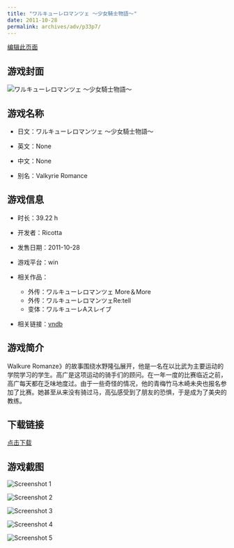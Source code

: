 ```yaml
---
title: "ワルキューレロマンツェ ～少女騎士物語～"
date: 2011-10-28
permalink: archives/adv/p33p7/
---
```

[编辑此页面](https://github.com/ACG-3/ADV3-source/blob/main/source/_posts/%E3%83%AF%E3%83%AB%E3%82%AD%E3%83%A5%E3%83%BC%E3%83%AC%E3%83%AD%E3%83%9E%E3%83%B3%E3%83%84%E3%82%A7%20%EF%BD%9E%E5%B0%91%E5%A5%B3%E9%A8%8E%E5%A3%AB%E7%89%A9%E8%AA%9E%EF%BD%9E.md)

## 游戏封面

![ワルキューレロマンツェ ～少女騎士物語～](https://pan.timero.xyz/d/onedrive/img_lib_001/%E3%83%AF%E3%83%AB%E3%82%AD%E3%83%A5%E3%83%BC%E3%83%AC%E3%83%AD%E3%83%9E%E3%83%B3%E3%83%84%E3%82%A7%20%EF%BD%9E%E5%B0%91%E5%A5%B3%E9%A8%8E%E5%A3%AB%E7%89%A9%E8%AA%9E%EF%BD%9E_cover.avif)


## 游戏名称

- 日文：ワルキューレロマンツェ ～少女騎士物語～
- 英文：None
- 中文：None

- 别名：Valkyrie Romance


## 游戏信息

- 时长：39.22 h
- 开发者：Ricotta
- 发售日期：2011-10-28
- 游戏平台：win
- 相关作品：
   - 外传：ワルキューレロマンツェ More＆More
   - 外传：ワルキューレロマンツェRe:tell
   - 变体：ワルキューレAスレイブ

- 相关链接：[vndb](https://vndb.org/v4041)


## 游戏简介

Walkure Romanze》的故事围绕水野隆弘展开，他是一名在以比武为主要运动的学院学习的学生。高广是这项运动的骑手们的顾问。在一年一度的比赛临近之前，高广每天都在乏味地度过。由于一些奇怪的情况，他的青梅竹马木崎未央也报名参加了比赛。她甚至从来没有骑过马，高弘感受到了朋友的恐惧，于是成为了美央的教练。




## 下载链接

[点击下载](https://pan.timero.xyz/onedrive/adv_lib_001/%E3%83%AF%E3%83%AB%E3%82%AD%E3%83%A5%E3%83%BC%E3%83%AC%E3%83%AD%E3%83%9E%E3%83%B3%E3%83%84%E3%82%A7%20%EF%BD%9E%E5%B0%91%E5%A5%B3%E9%A8%8E%E5%A3%AB%E7%89%A9%E8%AA%9E%EF%BD%9E)


## 游戏截图


![Screenshot 1](https://pan.timero.xyz/d/onedrive/img_lib_001/%E3%83%AF%E3%83%AB%E3%82%AD%E3%83%A5%E3%83%BC%E3%83%AC%E3%83%AD%E3%83%9E%E3%83%B3%E3%83%84%E3%82%A7%20%EF%BD%9E%E5%B0%91%E5%A5%B3%E9%A8%8E%E5%A3%AB%E7%89%A9%E8%AA%9E%EF%BD%9E_Screenshot_1.avif)

![Screenshot 2](https://pan.timero.xyz/d/onedrive/img_lib_001/%E3%83%AF%E3%83%AB%E3%82%AD%E3%83%A5%E3%83%BC%E3%83%AC%E3%83%AD%E3%83%9E%E3%83%B3%E3%83%84%E3%82%A7%20%EF%BD%9E%E5%B0%91%E5%A5%B3%E9%A8%8E%E5%A3%AB%E7%89%A9%E8%AA%9E%EF%BD%9E_Screenshot_2.avif)

![Screenshot 3](https://pan.timero.xyz/d/onedrive/img_lib_001/%E3%83%AF%E3%83%AB%E3%82%AD%E3%83%A5%E3%83%BC%E3%83%AC%E3%83%AD%E3%83%9E%E3%83%B3%E3%83%84%E3%82%A7%20%EF%BD%9E%E5%B0%91%E5%A5%B3%E9%A8%8E%E5%A3%AB%E7%89%A9%E8%AA%9E%EF%BD%9E_Screenshot_3.avif)

![Screenshot 4](https://pan.timero.xyz/d/onedrive/img_lib_001/%E3%83%AF%E3%83%AB%E3%82%AD%E3%83%A5%E3%83%BC%E3%83%AC%E3%83%AD%E3%83%9E%E3%83%B3%E3%83%84%E3%82%A7%20%EF%BD%9E%E5%B0%91%E5%A5%B3%E9%A8%8E%E5%A3%AB%E7%89%A9%E8%AA%9E%EF%BD%9E_Screenshot_4.avif)

![Screenshot 5](https://pan.timero.xyz/d/onedrive/img_lib_001/%E3%83%AF%E3%83%AB%E3%82%AD%E3%83%A5%E3%83%BC%E3%83%AC%E3%83%AD%E3%83%9E%E3%83%B3%E3%83%84%E3%82%A7%20%EF%BD%9E%E5%B0%91%E5%A5%B3%E9%A8%8E%E5%A3%AB%E7%89%A9%E8%AA%9E%EF%BD%9E_Screenshot_5.avif)

